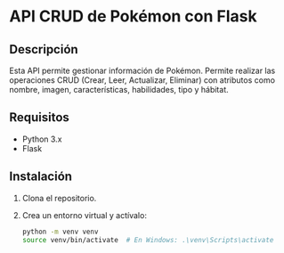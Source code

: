 # API CRUD de Pokémon con Flask

## Descripción

Esta API permite gestionar información de Pokémon. Permite realizar las operaciones CRUD (Crear, Leer, Actualizar, Eliminar) con atributos como nombre, imagen, características, habilidades, tipo y hábitat.

## Requisitos

- Python 3.x
- Flask

## Instalación

1. Clona el repositorio.
2. Crea un entorno virtual y actívalo:

   ```bash
   python -m venv venv
   source venv/bin/activate  # En Windows: .\venv\Scripts\activate
